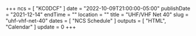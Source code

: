 +++
ncs = [ "KC0DCF" ]
date = "2022-10-09T21:00:00-05:00"
publishDate = "2021-12-14"
endTime = ""
location = ""
title = "UHF/VHF Net 40"
slug = "uhf-vhf-net-40"
dates = [ "NCS Schedule" ]
outputs = [ "HTML", "Calendar" ]
update = 0
+++
